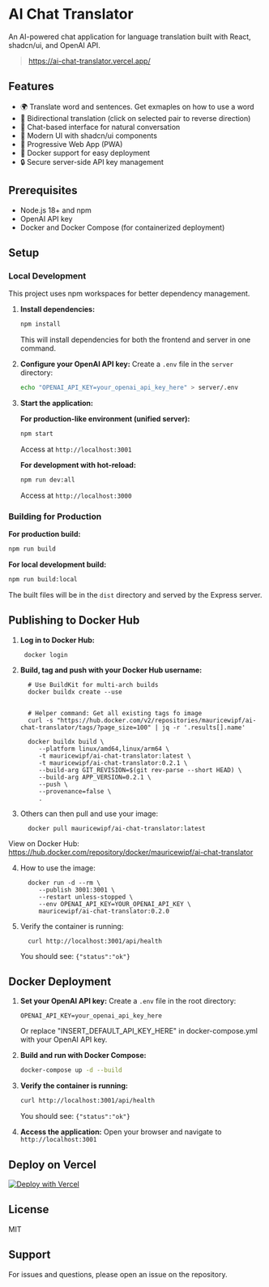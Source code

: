 # AI Chat Translator

An AI-powered chat application for language translation built with React, shadcn/ui, and OpenAI API.

> https://ai-chat-translator.vercel.app/

## Features

- 🌍 Translate word and sentences. Get exmaples on how to use a word
- 🔄 Bidirectional translation (click on selected pair to reverse direction)
- 💬 Chat-based interface for natural conversation
- 🎨 Modern UI with shadcn/ui components
- 📱 Progressive Web App (PWA)
- 🐳 Docker support for easy deployment
- 🔒 Secure server-side API key management

## Prerequisites

- Node.js 18+ and npm
- OpenAI API key
- Docker and Docker Compose (for containerized deployment)

## Setup

### Local Development

This project uses npm workspaces for better dependency management.

1. **Install dependencies:**
   ```bash
   npm install
   ```
   This will install dependencies for both the frontend and server in one command.

2. **Configure your OpenAI API key:**
   Create a `.env` file in the `server` directory:
   ```bash
   echo "OPENAI_API_KEY=your_openai_api_key_here" > server/.env
   ```

3. **Start the application:**

   **For production-like environment (unified server):**
   ```bash
   npm start
   ```
   Access at `http://localhost:3001`

   **For development with hot-reload:**
   ```bash
   npm run dev:all
   ```
   Access at `http://localhost:3000`

### Building for Production

**For production build:**
```bash
npm run build
```

**For local development build:**
```bash
npm run build:local
```

The built files will be in the `dist` directory and served by the Express server.

## Publishing to Docker Hub

1. **Log in to Docker Hub:**

        docker login

2. **Build, tag and push with your Docker Hub username:**

         # Use BuildKit for multi-arch builds
         docker buildx create --use


         # Helper command: Get all existing tags fo image
         curl -s "https://hub.docker.com/v2/repositories/mauricewipf/ai-chat-translator/tags/?page_size=100" | jq -r '.results[].name'

         docker buildx build \
            --platform linux/amd64,linux/arm64 \
            -t mauricewipf/ai-chat-translator:latest \
            -t mauricewipf/ai-chat-translator:0.2.1 \
            --build-arg GIT_REVISION=$(git rev-parse --short HEAD) \
            --build-arg APP_VERSION=0.2.1 \
            --push \
            --provenance=false \
            .

3. Others can then pull and use your image:

         docker pull mauricewipf/ai-chat-translator:latest

View on Docker Hub: https://hub.docker.com/repository/docker/mauricewipf/ai-chat-translator

4. How to use the image:

         docker run -d --rm \
            --publish 3001:3001 \
            --restart unless-stopped \
            --env OPENAI_API_KEY=YOUR_OPENAI_API_KEY \
            mauricewipf/ai-chat-translator:0.2.0

5. Verify the container is running:

         curl http://localhost:3001/api/health

   You should see: `{"status":"ok"}`

## Docker Deployment

1. **Set your OpenAI API key:**
   Create a `.env` file in the root directory:
   ```env
   OPENAI_API_KEY=your_openai_api_key_here
   ```

   Or replace "INSERT_DEFAULT_API_KEY_HERE" in docker-compose.yml with your OpenAI API key.

2. **Build and run with Docker Compose:**
   ```bash
   docker-compose up -d --build
   ```

3. **Verify the container is running:**
   ```bash
   curl http://localhost:3001/api/health
   ```
   You should see: `{"status":"ok"}`

4. **Access the application:**
   Open your browser and navigate to `http://localhost:3001`

## Deploy on Vercel

[![Deploy with Vercel](https://vercel.com/button)](https://vercel.com/new/clone?repository-url=https%3A%2F%2Fgithub.com%2Fmauricewipf%2Fai-chat-translator&env=OPENAI_API_KEY&envDescription=OpenAI%20API%20Secret%20Key&envLink=https%3A%2F%2Fgithub.com%2Fmauricewipf%2Fai-chat-translator%2Fblob%2Fmaster%2FREADME.md%23docker-deployment&project-name=ai-chat-translator&repository-name=ai-chat-translator)

## License

MIT

## Support

For issues and questions, please open an issue on the repository.

